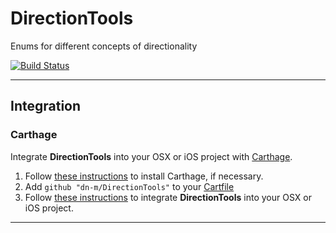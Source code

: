 # DirectionTools
Enums for different concepts of directionality

[![Build Status](https://travis-ci.org/dn-m/DirectionTools.svg?branch=master)](https://travis-ci.org/dn-m/DirectionTools)

***

<a name="integration"></a>
## Integration

### Carthage
Integrate **DirectionTools** into your OSX or iOS project with [Carthage](https://github.com/Carthage/Carthage).

1. Follow [these instructions](https://github.com/Carthage/Carthage#installing-carthage) to install Carthage, if necessary.
2. Add `github "dn-m/DirectionTools"` to your [Cartfile](https://github.com/Carthage/Carthage/blob/master/Documentation/Artifacts.md#cartfile) 
3. Follow [these instructions](https://github.com/Carthage/Carthage#adding-frameworks-to-an-application) to integrate **DirectionTools** into your OSX or iOS project.

***
